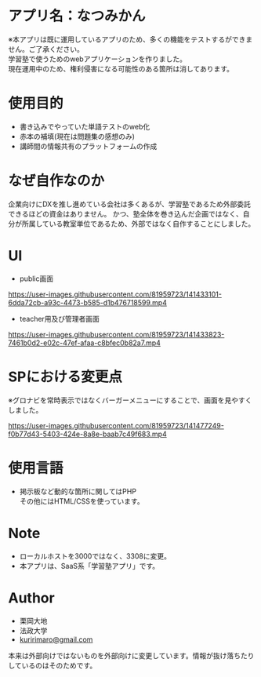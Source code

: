 # アプリ名：なつみかん
※本アプリは既に運用しているアプリのため、多くの機能をテストするができません。ご了承ください。<br>
学習塾で使うためのwebアプリケーションを作りました。<br>
現在運用中のため、権利侵害になる可能性のある箇所は消してあります。

# 使用目的

* 書き込みでやっていた単語テストのweb化
* 赤本の補填(現在は問題集の感想のみ)
* 講師間の情報共有のプラットフォームの作成　

# なぜ自作なのか
企業向けにDXを推し進めている会社は多くあるが、学習塾であるため外部委託できるほどの資金はありません。
かつ、塾全体を巻き込んだ企画ではなく、自分が所属している教室単位であるため、外部ではなく自作することにしました。

# UI
* public画面

https://user-images.githubusercontent.com/81959723/141433101-6dda72cb-a93c-4473-b585-d1b476718599.mp4

* teacher用及び管理者画面

https://user-images.githubusercontent.com/81959723/141433823-7461b0d2-e02c-47ef-afaa-c8bfec0b82a7.mp4

# SPにおける変更点
※グロナビを常時表示ではなくバーガーメニューにすることで、画面を見やすくしました。

https://user-images.githubusercontent.com/81959723/141477249-f0b77d43-5403-424e-8a8e-baab7c49f683.mp4


# 使用言語
* 掲示板など動的な箇所に関してはPHP<br>その他にはHTML/CSSを使っています。

# Note
* ローカルホストを3000ではなく、3308に変更。
* 本アプリは、SaaS系「学習塾アプリ」です。

# Author
* 栗岡大地
* 法政大学
* kuririmaro@gmail.com

本来は外部向けではないものを外部向けに変更しています。情報が抜け落ちたりしているのはそのためです。